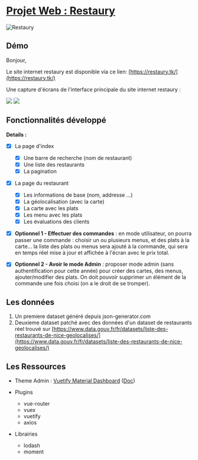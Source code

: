 
#  [Projet Web : Restaury](https://restaury.tk/)
![Restaury](https://i.ibb.co/bJs6STh/logo.png)

## Démo
Bonjour,

Le site internet restaury est disponible via ce lien:
[https://restaury.tk/](https://restaury.tk/)

Une capture d'écrans de l'interface principale du site internet restaury :

![](https://i.ibb.co/2dsJj9W/Capture.png)
![](https://i.ibb.co/w0YD0db/Capture.png)


## Fonctionnalités développé
**Details :**

 - [x] La page d'index
	 - [x] Une barre de recherche (nom de restaurant)
	 - [x] Une liste des restaurants
	 - [x] La pagination
 - [x] La page du restaurant 
	 - [x] Les informations de base (nom, addresse ...)
	 - [x] La géolocalisation (avec la carte)
	 - [x] La carte avec les plats
	 - [x] Les menu avec les plats
	 - [x] Les évaluations des clients
 - [x] **Optionnel 1 - Effectuer des commandes** : en mode utilisateur, on pourra passer une commande : choisir un ou plusieurs menus, et des plats à la carte... la liste des plats ou menus sera ajouté à la commande, qui sera en temps réel mise à jour et affichée à l'écran avec le prix total.

 - [x] **Optionnel 2 - Avoir le mode Admin**  : proposer mode admin (sans authentification pour cette année) pour créer des cartes, des menus, ajouter/modifier des plats. On doit pouvoir supprimer un élément de la commande une fois choisi (on a le droit de se tromper).

## Les données
 1. Un premiere dataset généré depuis json-generator.com
 2. Deuxieme dataset patché avec des données d'un dataset de restaurants réel trouvé sur [https://www.data.gouv.fr/fr/datasets/liste-des-restaurants-de-nice-geolocalises/](https://www.data.gouv.fr/fr/datasets/liste-des-restaurants-de-nice-geolocalises/)

## Les Ressources

- Theme Admin : [Vuetify Material Dashboard](https://www.creative-tim.com/product/vuetify-material-dashboard) ([Doc](https://demos.creative-tim.com/vuetify-material-dashboard/documentation/#vuetify))

- Plugins
	- vue-router
	- vuex
	- vuetify
	- axios
- Librairies
	- lodash
	- moment